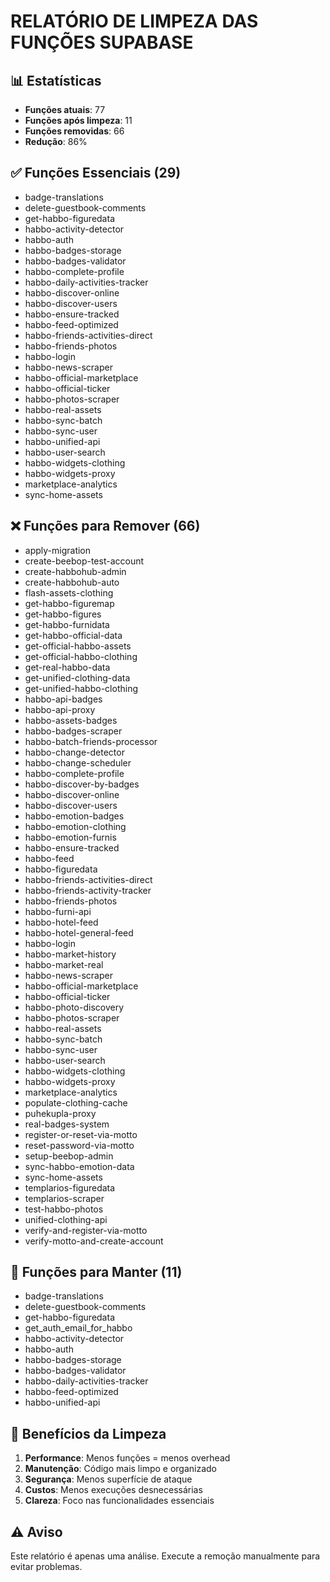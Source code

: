 
# RELATÓRIO DE LIMPEZA DAS FUNÇÕES SUPABASE

## 📊 Estatísticas
- **Funções atuais**: 77
- **Funções após limpeza**: 11
- **Funções removidas**: 66
- **Redução**: 86%

## ✅ Funções Essenciais (29)
- badge-translations
- delete-guestbook-comments
- get-habbo-figuredata
- habbo-activity-detector
- habbo-auth
- habbo-badges-storage
- habbo-badges-validator
- habbo-complete-profile
- habbo-daily-activities-tracker
- habbo-discover-online
- habbo-discover-users
- habbo-ensure-tracked
- habbo-feed-optimized
- habbo-friends-activities-direct
- habbo-friends-photos
- habbo-login
- habbo-news-scraper
- habbo-official-marketplace
- habbo-official-ticker
- habbo-photos-scraper
- habbo-real-assets
- habbo-sync-batch
- habbo-sync-user
- habbo-unified-api
- habbo-user-search
- habbo-widgets-clothing
- habbo-widgets-proxy
- marketplace-analytics
- sync-home-assets

## ❌ Funções para Remover (66)
- apply-migration
- create-beebop-test-account
- create-habbohub-admin
- create-habbohub-auto
- flash-assets-clothing
- get-habbo-figuremap
- get-habbo-figures
- get-habbo-furnidata
- get-habbo-official-data
- get-official-habbo-assets
- get-official-habbo-clothing
- get-real-habbo-data
- get-unified-clothing-data
- get-unified-habbo-clothing
- habbo-api-badges
- habbo-api-proxy
- habbo-assets-badges
- habbo-badges-scraper
- habbo-batch-friends-processor
- habbo-change-detector
- habbo-change-scheduler
- habbo-complete-profile
- habbo-discover-by-badges
- habbo-discover-online
- habbo-discover-users
- habbo-emotion-badges
- habbo-emotion-clothing
- habbo-emotion-furnis
- habbo-ensure-tracked
- habbo-feed
- habbo-figuredata
- habbo-friends-activities-direct
- habbo-friends-activity-tracker
- habbo-friends-photos
- habbo-furni-api
- habbo-hotel-feed
- habbo-hotel-general-feed
- habbo-login
- habbo-market-history
- habbo-market-real
- habbo-news-scraper
- habbo-official-marketplace
- habbo-official-ticker
- habbo-photo-discovery
- habbo-photos-scraper
- habbo-real-assets
- habbo-sync-batch
- habbo-sync-user
- habbo-user-search
- habbo-widgets-clothing
- habbo-widgets-proxy
- marketplace-analytics
- populate-clothing-cache
- puhekupla-proxy
- real-badges-system
- register-or-reset-via-motto
- reset-password-via-motto
- setup-beebop-admin
- sync-habbo-emotion-data
- sync-home-assets
- templarios-figuredata
- templarios-scraper
- test-habbo-photos
- unified-clothing-api
- verify-and-register-via-motto
- verify-motto-and-create-account

## 🔄 Funções para Manter (11)
- badge-translations
- delete-guestbook-comments
- get-habbo-figuredata
- get_auth_email_for_habbo
- habbo-activity-detector
- habbo-auth
- habbo-badges-storage
- habbo-badges-validator
- habbo-daily-activities-tracker
- habbo-feed-optimized
- habbo-unified-api

## 🎯 Benefícios da Limpeza
1. **Performance**: Menos funções = menos overhead
2. **Manutenção**: Código mais limpo e organizado
3. **Segurança**: Menos superfície de ataque
4. **Custos**: Menos execuções desnecessárias
5. **Clareza**: Foco nas funcionalidades essenciais

## ⚠️ Aviso
Este relatório é apenas uma análise. Execute a remoção manualmente para evitar problemas.
